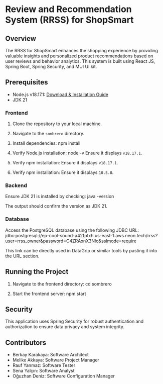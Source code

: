 # Review and Recommendation System (RRSS) for ShopSmart

## Overview
The RRSS for ShopSmart enhances the shopping experience by providing valuable insights and personalized product recommendations based on user reviews and behavior analytics. This system is built using React JS, Spring Boot, Spring Security, and MUI UI kit.

## Prerequisites
- Node.js v18.17.1: [Download & Installation Guide](https://nodejs.org/en/blog/release/v18.17.1)
- JDK 21

### Frontend
1. Clone the repository to your local machine.
2. Navigate to the `sombrero` directory.
3. Install dependencies:
npm install

4. Verify Node.js installation:
node -v
Ensure it displays `v18.17.1`.
5. Verify npm installation:
Ensure it displays `v18.17.1`.
5. Verify npm installation:
Ensure it displays `10.5.0`.

### Backend
Ensure JDK 21 is installed by checking:
java -version

The output should confirm the version as JDK 21.

### Database
Access the PostgreSQL database using the following JDBC URL:
jdbc:postgresql://ep-cool-sound-a42fptxh.us-east-1.aws.neon.tech/rrss?user=rrss_owner&password=C4ZRAxnX3NIo&sslmode=require

This link can be directly used in DataGrip or similar tools by pasting it into the URL section.

## Running the Project
1. Navigate to the frontend directory:
cd sombrero

2. Start the frontend server:
npm start


## Security
This application uses Spring Security for robust authentication and authorization to ensure data privacy and system integrity.

## Contributors
- Berkay Karakaya: Software Architect
- Melike Akkaya: Software Project Manager
- Rauf Yanmaz: Software Tester
- Sena Yalçın: Software Analyst
- Oğuzhan Deniz: Software Configuration Manager
